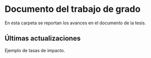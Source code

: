 # Documento del trabajo de grado
En esta carpeta se reportan los avances en el documento de la tesis.

## Últimas actualizaciones 

Ejemplo de tasas de impacto.